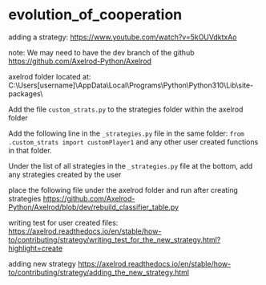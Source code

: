 # evolution_of_cooperation

adding a strategy:
https://www.youtube.com/watch?v=5kOUVdktxAo


note: We may need to have the dev branch of the github
https://github.com/Axelrod-Python/Axelrod


axelrod folder located at:
C:\Users\[username]\AppData\Local\Programs\Python\Python310\Lib\site-packages\

Add the file `custom_strats.py` to the strategies folder within the axelrod folder

Add the following line in the `_strategies.py` file in the same folder:
`from .custom_strats import customPlayer1`
and any other user created functions in that folder.

Under the list of all strategies in the `_strategies.py` file at the bottom, add any strategies created by the user

place the following file under the axelrod folder and run after creating strategies
https://github.com/Axelrod-Python/Axelrod/blob/dev/rebuild_classifier_table.py

writing test for user created files:
https://axelrod.readthedocs.io/en/stable/how-to/contributing/strategy/writing_test_for_the_new_strategy.html?highlight=create

adding new strategy
https://axelrod.readthedocs.io/en/stable/how-to/contributing/strategy/adding_the_new_strategy.html
